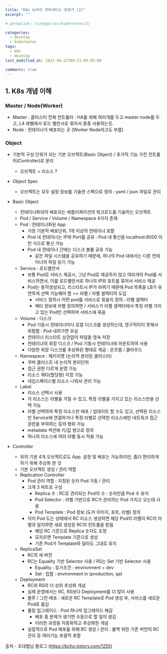 ```yaml
---
title: "K8s 뉴비의 쿠버네티스 정복기 [2]"
excerpt: ""

# permalink: /categories/kubernetes/2/

categories:
  - develop
  - kubernetes
tags:
  - k8s
  - develop
last_modified_at: 2021-04-22T00:21:00-05:00

comments: true
---
```


## 1. K8s 개념 이해

### Master / Node(Worker)

- Master : 클러스터 전체 컨트롤러 : HA를 위해 여러개를 두고 master node를 두고, L4 레벨에서 로드 밸런서로 묶어서 종종 사용하는듯.
- Node : 컨테이너가 배포되는 곳 (Worker Node라고도 부름)

### Object

- 기본적 구성 단위가 되는 기본 오브젝트(Basic Object) / 추가적 기능 가진 컨트롤러(Controller)로 분리

  - 오브젝트 = 리소스 ?

- Object Spec

  - 오브젝트는 모두 설정 정보를 기술한 스펙으로 정의 : yaml / json 파일로 관리

- Basic Object

  - 컨테이너화되어 배포되는 애플리케이션의 워크로드를 기술하는 오브젝트
  - Pod / Service / Volume / Namespace 4가지 존재
  - Pod : 컨테이너화된 App
    - 가장 기본적 배포단위, 1개 이상의 컨테이너 포함
    - Pod 내 컨테이너는 IP와 Port를 공유 : Pod 내 통신을 localhost:8000 이런 식으로 통신 가능
    - Pod 내 컨테이너 간에는 디스크 볼륨 공유 가능
      - 같은 파일 시스템을 공유하기 때문에, 하나의 Pod 내에서는 다른 컨테이너의 파일 읽기 가능
  - Service : 로드밸런서
    - 보통 Pod로 서비스 제공시, 그냥 Pod로 제공하지 않고 여러개의 Pod를 서비스하면서, 이를 로드밸런서로 하나의 IP와 포트를 묶어서 서비스 제공
    - Pod는 동적생성되고, 리스타트시 IP가 바뀌기 때문에 Pod 목록을 LB가 유연하게 선택 가능해야 함 => 라벨 / 라벨 셀렉터의 도입
      - 서비스 정의시 어떤 pod를 서비스로 묶을지 정의 : 라벨 셀렉터
      - 메타 정보에 라벨 정의하면 / 서비스가 라벨 셀렉터에서 특정 라벨 가지고 있는 Pod만 선택하여 서비스에 묶음
  - Volume : 디스크
    - Pod 기동시 컨테이너마다 로컬 디스크를 생성하는데, 영구적이지 못해서 위험함 : Pod 내려가면 유실
    - 컨테이너 리스타트 상관없이 파일을 영속 저장
    - 컨테이너의 외장 디스크 / Pod 기동시 컨테이너에 마운트하여 사용
    - 다양한 외장 디스크를 추상화된 형태로 제공 : 온프렘 / 클라우드
  - Namespace : 패키지명 (논리적 분리된 클러스터)
    - 쿠버 클러스트 내 논리적 분리단위
    - 접근 권한 다르게 운영 가능
    - 리소스 쿼타(할당량) 지정 가능
    - 네임스페이스별 리소스 나워서 관리 가능
  - Label
    - 리소스 선택시 사용
    - 각 리소스는 라벨을 가질 수 있고, 특정 라벨을 가지고 있는 리소스만을 선택 가능
    - 라벨 선택하여 특정 리소스만 배포 / 업데이트 할 수도 있고, 선택된 리소스만 Service에 연결하거나 특정 라벨로 선택한 리소스에만 네트워크 접근 권한을 부여하는 등의 행위 가능
    - metadata 섹션에 키/값 쌍으로 정의
    - 하나의 리소스에 여러 라벨 동시 적용 가능

- Controller

  - 위의 기본 4개 오브젝트로도 App. 설정 및 배포는 가능하지만, 좀더 편리하게 하기 위해 추상화 한 것
  - 기본 오브젝트 생성 / 관리 역할
  - Replication Controller
    - Pod 관리 역할 : 지정된 숫자 Pod 가동 / 관리
    - 크게 3 파트로 구성
      - Replica 수 : RC로 관리되는 Pod의 수 : 숫자만큼 Pod 수 유지
      - Pod Selector : 라벨 기반으로 RC가 관리하는 Pod 가지고 오는데 사용
      - Pod Template : Pod 정보 (도커 이미지, 포트, 라벨) 정의
    - 이미 Pod 도는 상태에서 RC 리소스 생성하면 해당 Pod의 라벨이 RC의 라벨과 일치하면 새로 생성된 RC의 컨트롤을 받음
      - 해당 RC 기준으로 Replica 숫자도 조정
      - 모자르면 Template 기준으로 생성
      - 기존 Pod가 Template와 달라도 그대로 유지
  - ReplicaSet
    - RC의 새 버전
    - RC는 Equality 기반 Selector 사용 / RS는 Set 기반 Selector 사용
      - Equality : 등가조건 : environment = dev
      - Set : 집합 : environment in (production, qa)
  - Deployment
    - RC와 RS의 더 상위 추상화 개념
    - 실제 운영에서는 RC, RS보다 Deployment를 더 많이 사용
    - 블루 / 그린 배포 : 새로운 RC Template로 Pod 생성 후, 서비스를 새로운 Pod로 옮김
    - 롤링 업그레이드 : Pod 하나씩 업그레이드 해감
      - 배포 중 문제가 생기면 수동으로 할 일이 생김
      - 이러한 과정을 자동화하고 추상화한 개념
    - 실질적으로 Pod 배포를 위해 RC 생성 / 관리 : 롤백 위한 기존 버전의 RC 관리 등 여러기능 포괄적 포함

출처 - 조대협님 블로그 (https://bcho.tistory.com/1255)
